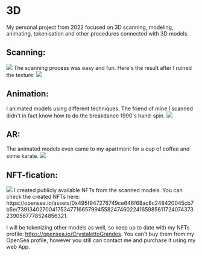 # 3D
My personal project from 2022 focused on 3D scanning, modeling, animating, tokenisation and other procedures connected with 3D models. 

## Scanning:
<img src="https://supercoolserver.azurewebsites.net/assets/img/Scanning.jpg"/>
The scanning process was easy and fun. Here's the result after I ruined the texture:
<img src="https://supercoolserver.azurewebsites.net/assets/img/Scanning.gif"/>

## Animation:
I animated models using different techniques. The friend of mine I scanned didn't in fact know how to do the breakdance 1990's hand-spin.
<img src="https://supercoolserver.azurewebsites.net/assets/img/Animation.gif"/>

## AR:
The animated models even came to my apartment for a cup of coffee and some karate.
<img src="https://supercoolserver.azurewebsites.net/assets/img/AR.gif"/>

## NFT-fication:
<img src="https://supercoolserver.azurewebsites.net/assets/img/NFTfication.gif"/>
I created publicly available NFTs from the scanned models. You can check the created NFTs here: https://opensea.io/assets/0x495f947276749ce646f68ac8c248420045cb7b5e/7391340270041753477166579945582474602241659856117240743732390567778524856321. 

I will be tokenizing other models as well, so keep up to date with my NFTs profile: https://opensea.io/CrystalettoGrandes. You can't buy them from my OpenSea profile, however you still can contact me and purchase it using my web App.
